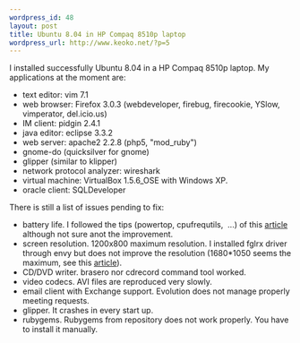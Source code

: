 ```yaml
--- 
wordpress_id: 48
layout: post
title: Ubuntu 8.04 in HP Compaq 8510p laptop
wordpress_url: http://www.keoko.net/?p=5
---
```

I installed successfully Ubuntu 8.04 in a HP Compaq 8510p laptop. My applications at the moment are:
<ul>
	<li>text editor: vim 7.1</li>
	<li>web browser: Firefox 3.0.3 (webdeveloper, firebug, firecookie, YSlow, vimperator, del.icio.us)</li>
	<li>IM client: pidgin 2.4.1</li>
	<li>java editor: eclipse 3.3.2</li>
	<li>web server: apache2 2.2.8 (php5, "mod_ruby")</li>
	<li>gnome-do (quicksilver for gnome)</li>
	<li>glipper (similar to klipper)</li>
	<li>network protocol analyzer: wireshark</li>
	<li>virtual machine: VirtualBox 1.5.6_OSE with Windows XP.</li>
	<li>oracle client: SQLDeveloper</li>
</ul>
There is still a list of issues pending to fix:
<ul>
	<li>battery life. I followed the tips (powertop, cpufrequtils,  ...) of this <a href="http://www.phoronix.com/scan.php?page=article&amp;item=ubuntu_battery_life&amp;num=1">article</a> although not sure anot the improvement.</li>
	<li>screen resolution. 1200x800 maximum resolution. I installed fglrx driver through envy but does not improve the resolution (1680*1050 seems the maximum, see this <a href="https://wiki.ubuntu.com/LaptopTestingTeam/HPCompaq8510p">article</a>).</li>
	<li>CD/DVD writer. brasero nor cdrecord command tool worked.</li>
	<li>video codecs. AVI files are reproduced very slowly.</li>
	<li>email client with Exchange support. Evolution does not manage properly meeting requests.</li>
	<li>glipper. It crashes in every start up.</li>
	<li>rubygems. Rubygems from repository does not work properly. You have to install it manually.</li>
</ul>
